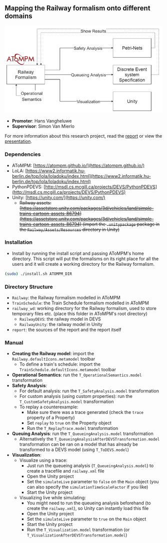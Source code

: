 ## Mapping the Railway formalism onto different domains

![](report/images/overview.png)

- **Promoter**: Hans Vangheluwe
- **Supervisor**: Simon Van Mierlo

For more information about this research project, read the [report](report/report.pdf) or view the [presentation](report/presentation.pdf).

### Dependencies

- AToMPM: [https://atompm.github.io/](https://atompm.github.io/)
- LoLA: [https://www2.informatik.hu-berlin.de/top/lola/loladoku/index.html](https://www2.informatik.hu-berlin.de/top/lola/loladoku/index.html)
- PythonPDEVS: [http://msdl.cs.mcgill.ca/projects/DEVS/PythonPDEVS](http://msdl.cs.mcgill.ca/projects/DEVS/PythonPDEVS)
- Unity: [https://unity.com/](https://unity.com/)
    - ~~Railway assets: [https://assetstore.unity.com/packages/3d/vehicles/land/simple-trains-cartoon-assets-86794](https://assetstore.unity.com/packages/3d/vehicles/land/simple-trains-cartoon-assets-86794) (import the `.unitypackage` package in the `Railway/Assets/Resources` directory in Unity)~~

### Installation

- Install by running the install script and passing AToMPM's home directory. This script will put the formalisms on its right place for all the users and it will create a working directory for the Railway formalism.

```bash
(sudo) ./install.sh ATOMPM_DIR
```

### Directory Structure

- `Railway`: the Railway formalism modelled in AToMPM
- `TrainSchedule`: the Train Schedule formalism modelled in AToMPM
- `railway_wd`: working directory for the Railway formalism, used to store temporary files etc. (place this folder in AToMPM's root directory)
    - `RailwayDEVS`: the railway model in DEVS
    - `RailwayUnity`: the railway model in Unity
- `report`: the sources of the report and the report itself

### Manual

- **Creating the Railway model**: import the `Railway.defaultIcons.metamodel` toolbar
    - To define a train's schedule: import the `TrainSchedule.defaultIcons.metamodel` toolbar
- **Operational Semantics**: run the `T_OperationalSemantics.model` transformation
- **Safety Analysis**:
    - For default analysis: run the `T_SafetyAnalysis.model` transformation
    - For custom analysis (using custom properties): run the `T_CustomSafetyAnalysis.model` transformation
    - To replay a counterexample:
        - Make sure there was a trace generated (check the `trace` property of a Property)
        - Set `replay` to `true` on the Property object
        - Run the `T_ReplayTrace.model` transformation
- **Queuing Analysis**: run the `T_QueueingAnalysis.model` transformation
    - Alternatively the `T_QueueingAnalysisAfterDEVSTransformation.model` transformation can be ran on a model that has already be transformed to a DEVS model (using `T_ToDEVS.model`)
- **Visualization**:
    - Visualize using a trace:
        - Just run the queueing analysis (`T_QueueingAnalysis.model`) to create a tracefile and `railway.xml` file
        - Open the Unity project
        - Set the `simulateLive` parameter to `false` on the `Main` object (you can also specify the `simulationTimeScaleFactor` if you like)
        - Start the Unity project
    - Visualizing live while simulating:
        - You might need to run the queueing analysis beforehand (to create the `railway.xml`), so Unity can instantly load this file
        - Open the Unity project
        - Set the `simulateLive` parameter to `true` on the `Main` object
        - Start the Unity project
        - Run the `T_Visualization.model` transformation (or `T_VisualizationAfterDEVSTransformation.model`)
